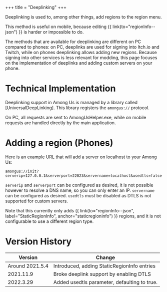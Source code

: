 +++
title = "Deeplinking"
+++

Deeplinking is used to, among other things, add regions to the region menu.

<!-- more -->

This method is useful on mobile, because editing {{ link(to="regionInfo--json") }} is harder or impossible to do.

The methods that are available for deeplinking are different on PC compared to phones: on PC, deeplinks are used for signing into Itch.io and Twitch, while on phones deeplinking allows adding new regions. Because signing into other services is less relevant for modding, this page focuses on the implementation of deeplinks and adding custom servers on your phone.

# Technical Implementation

Deeplinking support in Among Us is managed by a library called [UniversalDeepLinking]. This library registers the `amongus://` protocol.

On PC, all requests are sent to AmongUsHelper.exe, while on mobile requests are handled directly by the main application.

# Adding a region (Phones)

Here is an example URL that will add a server on localhost to your Among Us:

`amongus://init?serverip=127.0.0.1&serverport=22023&servername=localhost&usedtls=false`

`serverip` and `serverport` can be configured as desired, it is not possible however to resolve a DNS name, so you can only enter an IP. `servername` can be configured as desired. `usedtls` must be disabled as DTLS is not supported for custom servers.

Note that this currently only adds {{ link(to="regionInfo--json", label="StaticRegionInfo", anchor="staticregioninfo") }} regions, and it is not configurable to use a different region type.

# Version History

| Version         | Change                                       |
|-----------------|----------------------------------------------|
| Around 2021.5.4 | Introduced, adding StaticRegionInfo entries  |
| 2021.11.9       | Broke deeplink support by enabling DTLS      |
| 2022.3.29       | Added usedtls parameter, defaulting to true. |

